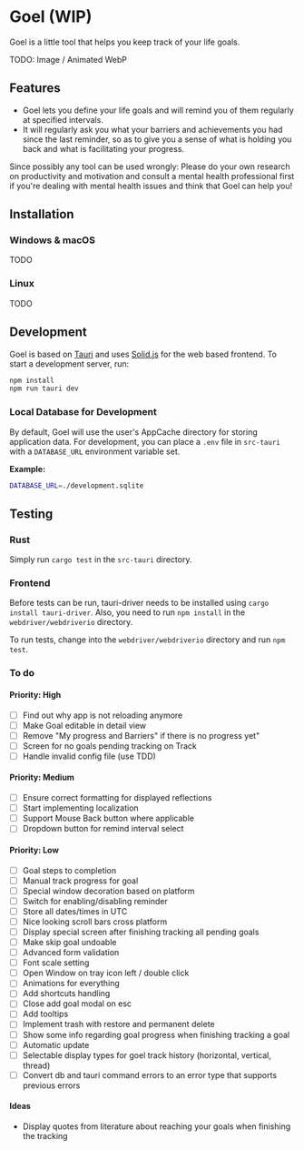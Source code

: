 # Goel (WIP)

Goel is a little tool that helps you keep track of your life goals.

TODO: Image / Animated WebP

## Features

- Goel lets you define your life goals and will remind you of them regularly at specified intervals.
- It will regularly ask you what your barriers and achievements you had since the last reminder, so as to give you a sense of what is holding you back and what is facilitating your progress.

Since possibly any tool can be used wrongly: Please do your own research on productivity and motivation and consult a mental health professional first if you're dealing with mental health issues and think that Goel can help you!

## Installation

### Windows & macOS

TODO

### Linux

TODO

## Development

Goel is based on [Tauri](https://tauri.app) and uses [Solid.js](https://www.solidjs.com) for the web based frontend. To start a development server, run:

```bash
npm install
npm run tauri dev
```

### Local Database for Development

By default, Goel will use the user's AppCache directory for storing application data. For development, you can place a `.env` file in `src-tauri` with a `DATABASE_URL` environment variable set.

**Example:**

```bash
DATABASE_URL=./development.sqlite
```

## Testing

### Rust

Simply run `cargo test` in the `src-tauri` directory.

### Frontend

Before tests can be run, tauri-driver needs to be installed using `cargo install tauri-driver`. Also, you need to run `npm install` in the `webdriver/webdriverio` directory.

To run tests, change into the `webdriver/webdriverio` directory and run `npm test`.

### To do

#### Priority: High

- [ ] Find out why app is not reloading anymore
- [ ] Make Goal editable in detail view
- [ ] Remove "My progress and Barriers" if there is no progress yet"
- [ ] Screen for no goals pending tracking on Track
- [ ] Handle invalid config file (use TDD)

#### Priority: Medium

- [ ] Ensure correct formatting for displayed reflections
- [ ] Start implementing localization
- [ ] Support Mouse Back button where applicable
- [ ] Dropdown button for remind interval select

#### Priority: Low

- [ ] Goal steps to completion
- [ ] Manual track progress for goal
- [ ] Special window decoration based on platform
- [ ] Switch for enabling/disabling reminder
- [ ] Store all dates/times in UTC
- [ ] Nice looking scroll bars cross platform
- [ ] Display special screen after finishing tracking all pending goals
- [ ] Make skip goal undoable
- [ ] Advanced form validation
- [ ] Font scale setting
- [ ] Open Window on tray icon left / double click
- [ ] Animations for everything
- [ ] Add shortcuts handling
- [ ] Close add goal modal on esc
- [ ] Add tooltips
- [ ] Implement trash with restore and permanent delete
- [ ] Show some info regarding goal progress when finishing tracking a goal
- [ ] Automatic update
- [ ] Selectable display types for goel track history (horizontal, vertical, thread)
- [ ] Convert db and tauri command errors to an error type that supports previous errors

#### Ideas

- Display quotes from literature about reaching your goals when finishing the tracking
